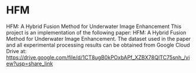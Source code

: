 # HFM
HFM: A Hybrid Fusion Method for Underwater Image Enhancement
This project is an implementation of the following paper: HFM: A Hybrid Fusion Method for Underwater Image Enhancement.
The dataset used in the paper and all experimental processing results can be obtained from Google Cloud Drive at: https://drive.google.com/file/d/1CT8ugB0kPOxbAPf_XZBX78QlTC75snh_/view?usp=share_link
